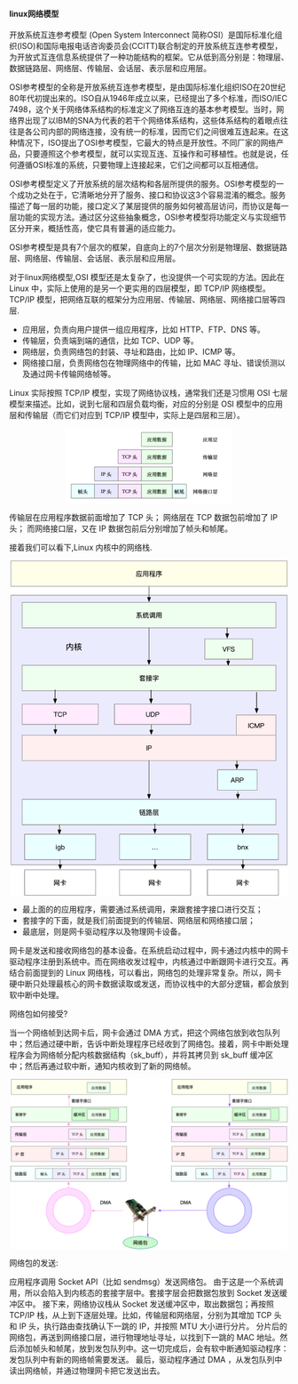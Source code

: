 #### linux网络模型

开放系统互连参考模型 (Open System Interconnect 简称OSI）是国际标准化组织(ISO)和国际电报电话咨询委员会(CCITT)联合制定的开放系统互连参考模型，为开放式互连信息系统提供了一种功能结构的框架。它从低到高分别是：物理层、数据链路层、网络层、传输层、会话层、表示层和应用层。

OSI参考模型的全称是开放系统互连参考模型，是由国际标准化组织ISO在20世纪80年代初提出来的。ISO自从1946年成立以来，已经提出了多个标准，而ISO/IEC 7498，这个关于网络体系结构的标准定义了网络互连的基本参考模型。当时，网络界出现了以IBM的SNA为代表的若干个网络体系结构，这些体系结构的着眼点往往是各公司内部的网络连接，没有统一的标准，因而它们之间很难互连起来。在这种情况下，ISO提出了OSI参考模型，它最大的特点是开放性。不同厂家的网络产品，只要遵照这个参考模型，就可以实现互连、互操作和可移植性。也就是说，任何遵循OSI标准的系统，只要物理上连接起来，它们之间都可以互相通信。

OSI参考模型定义了开放系统的层次结构和各层所提供的服务。OSI参考模型的一个成功之处在于，它清晰地分开了服务、接口和协议这3个容易混淆的概念。服务描述了每一层的功能，接口定义了某层提供的服务如何被高层访问，而协议是每一层功能的实现方法。通过区分这些抽象概念，OSI参考模型将功能定义与实现细节区分开来，概括性高，使它具有普遍的适应能力。

OSI参考模型是具有7个层次的框架，自底向上的7个层次分别是物理层、数据链路层、网络层、传输层、会话层、表示层和应用层。

对于linux网络模型,OSI 模型还是太复杂了，也没提供一个可实现的方法。因此在 Linux 中，实际上使用的是另一个更实用的四层模型，即 TCP/IP 网络模型。 TCP/IP 模型，把网络互联的框架分为应用层、传输层、网络层、网络接口层等四层.

* 应用层，负责向用户提供一组应用程序，比如 HTTP、FTP、DNS 等。
* 传输层，负责端到端的通信，比如 TCP、UDP 等。
* 网络层，负责网络包的封装、寻址和路由，比如 IP、ICMP 等。
* 网络接口层，负责网络包在物理网络中的传输，比如 MAC 寻址、错误侦测以及通过网卡传输网络帧等。

Linux 实际按照 TCP/IP 模型，实现了网络协议栈，通常我们还是习惯用 OSI 七层模型来描述。比如，说到七层和四层负载均衡，对应的分别是 OSI 模型中的应用层和传输层（而它们对应到 TCP/IP 模型中，实际上是四层和三层）。


<p align="center">
<img width="300" align="center" src="../images/20.jpg" />
</p>

传输层在应用程序数据前面增加了 TCP 头；
网络层在 TCP 数据包前增加了 IP 头；
而网络接口层，又在 IP 数据包前后分别增加了帧头和帧尾。

接着我们可以看下,Linux 内核中的网络栈.

<p align="center">
<img width="500" align="center" src="../images/21.jpg" />
</p>

* 最上面的的应用程序，需要通过系统调用，来跟套接字接口进行交互；
* 套接字的下面，就是我们前面提到的传输层、网络层和网络接口层；
* 最底层，则是网卡驱动程序以及物理网卡设备。

网卡是发送和接收网络包的基本设备。在系统启动过程中，网卡通过内核中的网卡驱动程序注册到系统中。而在网络收发过程中，内核通过中断跟网卡进行交互。再结合前面提到的 Linux 网络栈，可以看出，网络包的处理非常复杂。所以，网卡硬中断只处理最核心的网卡数据读取或发送，而协议栈中的大部分逻辑，都会放到软中断中处理。

网络包如何接受?

当一个网络帧到达网卡后，网卡会通过 DMA 方式，把这个网络包放到收包队列中；然后通过硬中断，告诉中断处理程序已经收到了网络包。接着，网卡中断处理程序会为网络帧分配内核数据结构（sk_buff），并将其拷贝到 sk_buff 缓冲区中；然后再通过软中断，通知内核收到了新的网络帧。

<p align="center">
<img width="500" align="center" src="../images/22.jpg" />
</p>

网络包的发送:

应用程序调用 Socket API（比如 sendmsg）发送网络包。 由于这是一个系统调用，所以会陷入到内核态的套接字层中。套接字层会把数据包放到 Socket 发送缓冲区中。 接下来，网络协议栈从 Socket 发送缓冲区中，取出数据包；再按照 TCP/IP 栈，从上到下逐层处理。比如，传输层和网络层，分别为其增加 TCP 头和 IP 头，执行路由查找确认下一跳的 IP，并按照 MTU 大小进行分片。 分片后的网络包，再送到网络接口层，进行物理地址寻址，以找到下一跳的 MAC 地址。然后添加帧头和帧尾，放到发包队列中。这一切完成后，会有软中断通知驱动程序：发包队列中有新的网络帧需要发送。 最后，驱动程序通过 DMA ，从发包队列中读出网络帧，并通过物理网卡把它发送出去。
